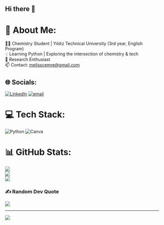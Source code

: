 ## Hi there 👋
# 💫 About Me:
👩‍🔬 Chemistry Student | Yıldız Technical University (3rd year, English Program)<br>💡 Learning Python | Exploring the intersection of chemistry & tech<br>🧪 Research Enthusiast <br>📫 Contact: melisscemre@gmail.com


## 🌐 Socials:
[![LinkedIn](https://img.shields.io/badge/LinkedIn-%230077B5.svg?logo=linkedin&logoColor=white)](https://linkedin.com/in/meliscemrekaraca) [![email](https://img.shields.io/badge/Email-D14836?logo=gmail&logoColor=white)](mailto:melisscemre@gmail.com) 

# 💻 Tech Stack:
![Python](https://img.shields.io/badge/python-3670A0?style=for-the-badge&logo=python&logoColor=ffdd54) ![Canva](https://img.shields.io/badge/Canva-%2300C4CC.svg?style=for-the-badge&logo=Canva&logoColor=white)
# 📊 GitHub Stats:
![](https://github-readme-stats.vercel.app/api?username=melisscemre&theme=radical&hide_border=false&include_all_commits=false&count_private=false)<br/>
![](https://github-readme-streak-stats.herokuapp.com/?user=melisscemre&theme=radical&hide_border=false)<br/>
![](https://github-readme-stats.vercel.app/api/top-langs/?username=melisscemre&theme=radical&hide_border=false&include_all_commits=false&count_private=false&layout=compact)

### ✍️ Random Dev Quote
![](https://quotes-github-readme.vercel.app/api?type=vetical&theme=radical)

---
[![](https://visitcount.itsvg.in/api?id=melisscemre&icon=0&color=0)](https://visitcount.itsvg.in)

<!-- Proudly created with GPRM ( https://gprm.itsvg.in ) -->